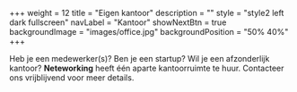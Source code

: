 +++
  weight = 12
  title = "Eigen kantoor" 
  description = ""
  style = "style2 left dark fullscreen"
  navLabel = "Kantoor"
  showNextBtn = true
  backgroundImage = "images/office.jpg"
  backgroundPosition = "50% 40%"
+++

Heb je een medewerker(s)? Ben je een startup? Wil je een afzonderlijk kantoor? **Neteworking** heeft één aparte kantoorruimte te huur. Contacteer ons vrijblijvend voor meer details.